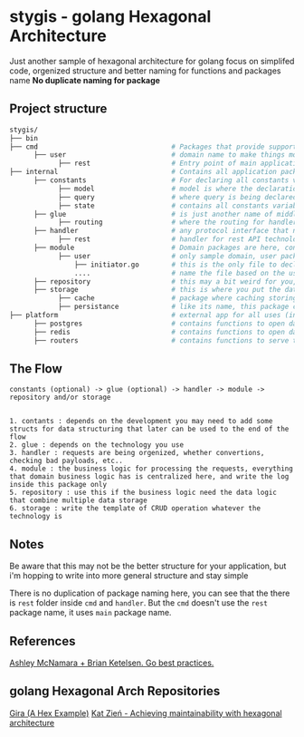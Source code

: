 # stygis - golang Hexagonal Architecture 

Just another sample of hexagonal architecture for golang
focus on simplifed code, orgenized structure and better naming for functions and packages name
**No duplicate naming for package**

## Project structure

```sh
stygis/
├── bin                                 
├── cmd                                 # Packages that provide support for a specific program that is being built
      ├── user                          # domain name to make things more orgenized
            ├── rest                    # Entry point of main application based on REST technology
├── internal                            # Contains all application packages (all functions must have return)
      ├── constants                     # For declaring all constants variable based on it's entity, declaring with full name descripting it
            ├── model                   # model is where the declaration of structs are being written
            ├── query                   # where query is being declared for storage sql, and it's better using sqlx naming system for passing the parameters
            ├── state                   # contains all constants variable (string, int, etc..) like status, or constant strings
      ├── glue                          # is just another name of middleware
            ├── routing                 # where the routing for handlers are assigned based on method and url
      ├── handler                       # any protocol interface that needs handler is being declare here, whether for cleaning input data, error payload handling, etc..
            ├── rest                    # handler for rest API technology
      ├── module                        # Domain packages are here, contains business logic and interfaces that belong to each domain, and no usecase calling other usecase
            ├── user                    # only sample domain, user package which handler for user business logic
                ├── initiator.go        # this is the only file to declare interface methods from storage and repository. also where to put func init the package.
                ....                    # name the file based on the usecase that may contains multiple acticity; example: login usecase for only one activity, profile contains edit profile and show profile
      ├── repository                    # this may a bit weird for you, this package uses for data storing logic, it is an optional if your domain only saves data to one db, but it's different when a domain uses multiple storage, for example caching and multiple persistances
      ├── storage                       # this is where you put the data storing code. whether persistance like postgresql, monggodb, etc. and caching like redis, etc. 
            ├── cache                   # package where caching storing code is written based on its domain.
            ├── persistance             # like its name, this package contains storing code for SQL or noSQL db
├── platform                            # external app for all uses (in here you can make function without return)
      ├── postgres                      # contains functions to open database postgres connections, with mutiple servers can be added, like db master and/or slave
      ├── redis                         # contains functions to open database redis connection, currently it uses only one connection, but this can be adjust just like the postgres connections
      ├── routers                       # contains functions to serve the HTTP Listener using all registered URLs with the handlers
```

## The Flow

```
constants (optional) -> glue (optional) -> handler -> module -> repository and/or storage


1. contants : depends on the development you may need to add some structs for data structuring that later can be used to the end of the flow
2. glue : depends on the technology you use
3. handler : requests are being orgenized, whether convertions, checking bad payloads, etc..
4. module : the business logic for processing the requests, everything that domain business logic has is centralized here, and write the log inside this package only
5. repository : use this if the business logic need the data logic that combine multiple data storage
6. storage : write the template of CRUD operation whatever the technology is
```

## Notes

Be aware that this may not be the better structure for your application, but i'm hopping to write into more general structure and stay simple

There is no duplication of package naming here, you can see that the there is `rest` folder inside `cmd` and `handler`. But the `cmd` doesn't use the `rest` package name, it uses `main` package name.

## References
[Ashley McNamara + Brian Ketelsen. Go best practices.](https://youtu.be/MzTcsI6tn-0)

## golang Hexagonal Arch Repositories
[Gira (A Hex Example)](https://github.com/Holmes89/hex-example)
[Kat Zień - Achieving maintainability with hexagonal architecture](https://github.com/katzien/go-structure-examples/tree/master/domain-hex)